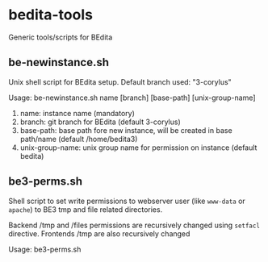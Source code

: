 bedita-tools
============

Generic tools/scripts for BEdita


## be-newinstance.sh

Unix shell script for BEdita setup. Default branch used: "3-corylus"

Usage: be-newinstance.sh name [branch] [base-path] [unix-group-name]

 1. name: instance name (mandatory)
 1. branch: git branch for BEdita (default 3-corylus)
 1. base-path: base path fore new instance, will be created in base path/name (default /home/bedita3)
 1. unix-group-name: unix group name for permission on instance (default bedita)

## be3-perms.sh

Shell script to set write permissions to webserver user (like `www-data` or `apache`) to BE3 tmp and file related directories.

Backend /tmp and /files permissions are recursively changed using `setfacl` directive.
Frontends /tmp are also recursively changed

Usage: be3-perms.sh 
